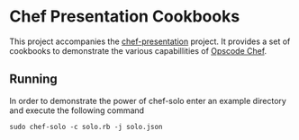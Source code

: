 Chef Presentation Cookbooks
===========================

This project accompanies the [chef-presentation][1] project. It
provides a set of cookbooks to demonstrate the various capabillities
of [Opscode Chef][2].

Running
-------

In order to demonstrate the power of chef-solo enter an example
directory and execute the following command

    sudo chef-solo -c solo.rb -j solo.json

[1]: https://github.com/dvberkel/chef-presentation "Parent project"
[2]: http://www.opscode.com/chef/ "Homepage for Opscode Chef"